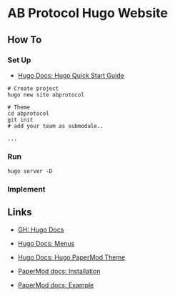 # AB Protocol Hugo Website

## How To

### Set Up

- [Hugo Docs: Hugo Quick Start Guide](https://gohugo.io/getting-started/quick-start/)

```shell
# Create project
hugo new site abprotocol

# Theme
cd abprotocol
git init
# add your team as submodule..

...
```

### Run

```shell
hugo server -D
```

### Implement

## Links

- [GH: Hugo Docs](https://github.com/gohugoio/hugoDocs)

- [Hugo Docs: Menus](https://gohugo.io/content-management/menus/)

- [Hugo Docs: Hugo PaperMod Theme](https://themes.gohugo.io/themes/hugo-papermod/)

- [PaperMod docs: Installation](https://adityatelange.github.io/hugo-PaperMod/posts/papermod/papermod-installation/)

- [PaperMod docs: Example](https://github.com/adityatelange/hugo-PaperMod/tree/exampleSite)
